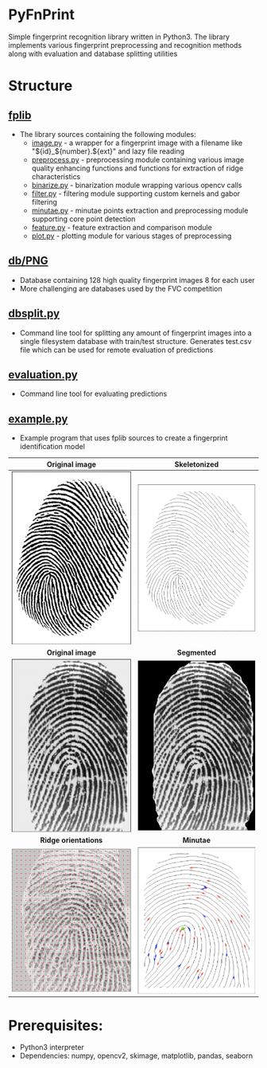 # PyFnPrint

Simple fingerprint recognition library written in Python3. The library implements various fingerprint preprocessing and recognition methods along with evaluation and database splitting utilities

# Structure

## [fplib](fplib)

- The library sources containing the following modules:
    - [image.py](fplib/image.py) - a wrapper for a fingerprint image with a filename like "${id}_${number}.${ext}" and lazy file reading
    - [preprocess.py](fplib/preprocess.py) - preprocessing module containing various image quality enhancing functions and functions for extraction of ridge characteristics
    - [binarize.py](fplib/binarize.py) - binarization module wrapping various opencv calls
    - [filter.py](fplib/filter.py) - filtering module supporting custom kernels and gabor filtering
    - [minutae.py](fplib/minutae.py) - minutae points extraction and preprocessing module supporting core point detection
    - [feature.py](fplib/feature.py) - feature extraction and comparison module
    - [plot.py](fplib/plot.py) - plotting module for various stages of preprocessing

## [db/PNG](db/PNG)

- Database containing 128 high quality fingerprint images 8 for each user
- More challenging are databases used by the FVC competition

## [dbsplit.py](dbsplit.py)

- Command line tool for splitting any amount of fingerprint images into a single filesystem database with train/test structure. Generates test.csv file which can be used for remote evaluation of predictions

## [evaluation.py](evaluation.py)

- Command line tool for evaluating predictions

## [example.py](example.py)

- Example program that uses fplib sources to create a fingerprint identification model

<!-- <details>
<summary>Some images of processed fingerprints</summary> -->

Original image         | Skeletonized
:---------------------:|:------------------------------:
![](./example/1.png)   | ![](./example/1_skeleton.png)
**Original image**     | **Segmented**
![](./example/2.png)   | ![](./example/2_segmented.png)
**Ridge orientations** | **Minutae**
![](./example/2_orientation.png) | ![](./example/2_minutae.png)

<!-- </details> -->

# Prerequisites:

- Python3 interpreter
- Dependencies: numpy, opencv2, skimage, matplotlib, pandas, seaborn
